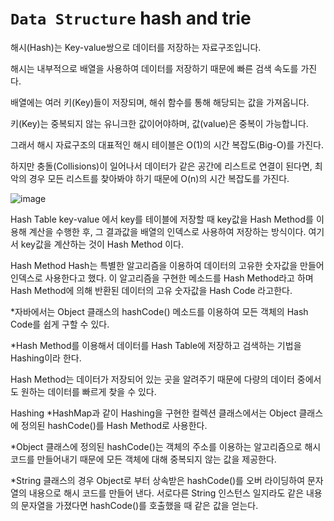 #  `Data Structure` hash and trie

해시(Hash)는 Key-value쌍으로 데이터를 저장하는 자료구조입니다.

해시는 내부적으로 배열을 사용하여 데이터를 저장하기 때문에 빠른 검색 속도를 가진다.

배열에는 여러 키(Key)들이 저장되며, 해쉬 함수를 통해 해당되는 값을 가져옵니다. 

키(Key)는 중복되지 않는 유니크한 값이어야하며, 값(value)은 중복이 가능합니다.

그래서 해시 자료구조의 대표적인 해시 테이블은 O(1)의 시간 복잡도(Big-O)를 가진다. 

하지만 충돌(Collisions)이 일어나서 데이터가 같은 공간에 리스트로 연결이 된다면, 최악의 경우 모든 리스트를 찾아봐야 하기 때문에 O(n)의 시간 복잡도를 가진다.

![image](https://user-images.githubusercontent.com/68903200/177031782-fecc83e9-7c6a-49ab-9429-d294e1650fa5.png)

Hash Table
key-value 에서 key를 테이블에 저장할 때 key값을 Hash Method를 이용해 계산을 수행한 후, 그 결과값을 배열의 인덱스로 사용하여 저장하는 방식이다. 여기서 key값을 계산하는 것이 Hash Method 이다.


Hash Method
Hash는 특별한 알고리즘을 이용하여 데이터의 고유한 숫자값을 만들어 인덱스로 사용한다고 했다. 이 알고리즘을 구현한 메소드를 Hash Method라고 하며 Hash Method에 의해 반환된 데이터의 고유 숫자값을 Hash Code 라고한다.

*자바에서는 Object 클래스의 hashCode() 메소드를 이용하여 모든 객체의 Hash Code를 쉽게 구할 수 있다.

*Hash Method를 이용해서 데이터를 Hash Table에 저장하고 검색하는 기법을 Hashing이라 한다.

Hash Method는 데이터가 저장되어 있는 곳을 알려주기 때문에 다량의 데이터 중에서도 원하는 데이터를 빠르게 찾을 수 있다.


Hashing
*HashMap과 같이 Hashing을 구현한 컬렉션 클래스에서는 Object 클래스에 정의된 hashCode()를 Hash Method로 사용한다. 

*Object 클래스에 정의된 hashCode()는 객체의 주소를 이용하는 알고리즘으로 해시 코드를 만들어내기 때문에 모든 객체에 대해 중복되지 않는 값을 제공한다.

*String 클래스의 경우 Object로 부터 상속받은 hashCode()를 오버 라이딩하여 문자열의 내용으로 해시 코드를 만들어 낸다. 서로다른 String 인스턴스 일지라도 같은 내용의 문자열을 가졌다면 hashCode()를 호출했을 때 같은 값을 얻는다.



